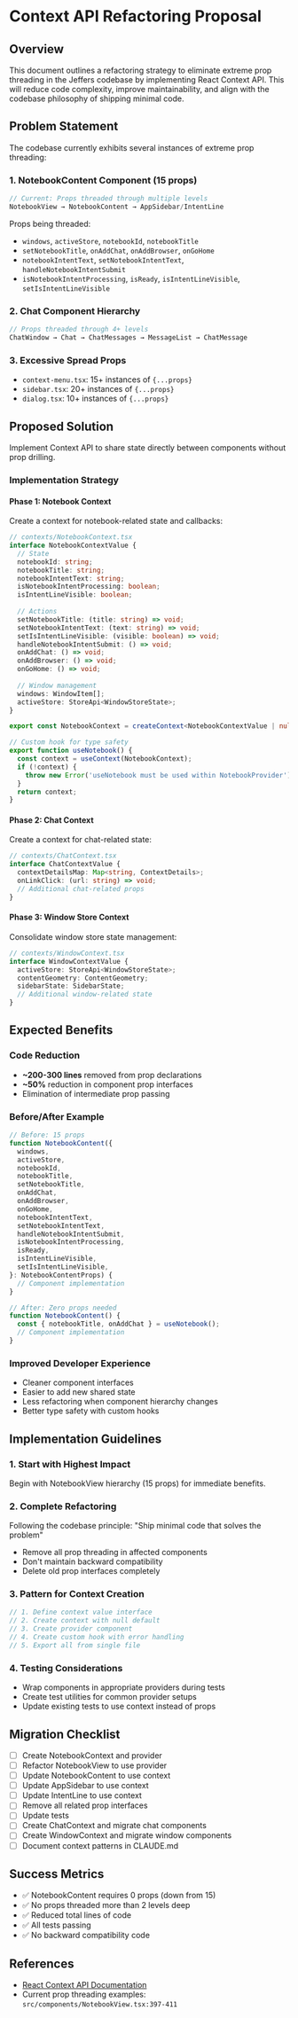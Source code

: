 # Context API Refactoring Proposal

## Overview

This document outlines a refactoring strategy to eliminate extreme prop threading in the Jeffers codebase by implementing React Context API. This will reduce code complexity, improve maintainability, and align with the codebase philosophy of shipping minimal code.

## Problem Statement

The codebase currently exhibits several instances of extreme prop threading:

### 1. NotebookContent Component (15 props)
```typescript
// Current: Props threaded through multiple levels
NotebookView → NotebookContent → AppSidebar/IntentLine
```

Props being threaded:
- `windows`, `activeStore`, `notebookId`, `notebookTitle`
- `setNotebookTitle`, `onAddChat`, `onAddBrowser`, `onGoHome`
- `notebookIntentText`, `setNotebookIntentText`, `handleNotebookIntentSubmit`
- `isNotebookIntentProcessing`, `isReady`, `isIntentLineVisible`, `setIsIntentLineVisible`

### 2. Chat Component Hierarchy
```typescript
// Props threaded through 4+ levels
ChatWindow → Chat → ChatMessages → MessageList → ChatMessage
```

### 3. Excessive Spread Props
- `context-menu.tsx`: 15+ instances of `{...props}`
- `sidebar.tsx`: 20+ instances of `{...props}`
- `dialog.tsx`: 10+ instances of `{...props}`

## Proposed Solution

Implement Context API to share state directly between components without prop drilling.

### Implementation Strategy

#### Phase 1: Notebook Context
Create a context for notebook-related state and callbacks:

```typescript
// contexts/NotebookContext.tsx
interface NotebookContextValue {
  // State
  notebookId: string;
  notebookTitle: string;
  notebookIntentText: string;
  isNotebookIntentProcessing: boolean;
  isIntentLineVisible: boolean;
  
  // Actions
  setNotebookTitle: (title: string) => void;
  setNotebookIntentText: (text: string) => void;
  setIsIntentLineVisible: (visible: boolean) => void;
  handleNotebookIntentSubmit: () => void;
  onAddChat: () => void;
  onAddBrowser: () => void;
  onGoHome: () => void;
  
  // Window management
  windows: WindowItem[];
  activeStore: StoreApi<WindowStoreState>;
}

export const NotebookContext = createContext<NotebookContextValue | null>(null);

// Custom hook for type safety
export function useNotebook() {
  const context = useContext(NotebookContext);
  if (!context) {
    throw new Error('useNotebook must be used within NotebookProvider');
  }
  return context;
}
```

#### Phase 2: Chat Context
Create a context for chat-related state:

```typescript
// contexts/ChatContext.tsx
interface ChatContextValue {
  contextDetailsMap: Map<string, ContextDetails>;
  onLinkClick: (url: string) => void;
  // Additional chat-related props
}
```

#### Phase 3: Window Store Context
Consolidate window store state management:

```typescript
// contexts/WindowContext.tsx
interface WindowContextValue {
  activeStore: StoreApi<WindowStoreState>;
  contentGeometry: ContentGeometry;
  sidebarState: SidebarState;
  // Additional window-related state
}
```

## Expected Benefits

### Code Reduction
- **~200-300 lines** removed from prop declarations
- **~50%** reduction in component prop interfaces
- Elimination of intermediate prop passing

### Before/After Example
```typescript
// Before: 15 props
function NotebookContent({
  windows,
  activeStore,
  notebookId,
  notebookTitle,
  setNotebookTitle,
  onAddChat,
  onAddBrowser,
  onGoHome,
  notebookIntentText,
  setNotebookIntentText,
  handleNotebookIntentSubmit,
  isNotebookIntentProcessing,
  isReady,
  isIntentLineVisible,
  setIsIntentLineVisible,
}: NotebookContentProps) {
  // Component implementation
}

// After: Zero props needed
function NotebookContent() {
  const { notebookTitle, onAddChat } = useNotebook();
  // Component implementation
}
```

### Improved Developer Experience
- Cleaner component interfaces
- Easier to add new shared state
- Less refactoring when component hierarchy changes
- Better type safety with custom hooks

## Implementation Guidelines

### 1. Start with Highest Impact
Begin with NotebookView hierarchy (15 props) for immediate benefits.

### 2. Complete Refactoring
Following the codebase principle: "Ship minimal code that solves the problem"
- Remove all prop threading in affected components
- Don't maintain backward compatibility
- Delete old prop interfaces completely

### 3. Pattern for Context Creation
```typescript
// 1. Define context value interface
// 2. Create context with null default
// 3. Create provider component
// 4. Create custom hook with error handling
// 5. Export all from single file
```

### 4. Testing Considerations
- Wrap components in appropriate providers during tests
- Create test utilities for common provider setups
- Update existing tests to use context instead of props

## Migration Checklist

- [ ] Create NotebookContext and provider
- [ ] Refactor NotebookView to use provider
- [ ] Update NotebookContent to use context
- [ ] Update AppSidebar to use context
- [ ] Update IntentLine to use context
- [ ] Remove all related prop interfaces
- [ ] Update tests
- [ ] Create ChatContext and migrate chat components
- [ ] Create WindowContext and migrate window components
- [ ] Document context patterns in CLAUDE.md

## Success Metrics

- ✅ NotebookContent requires 0 props (down from 15)
- ✅ No props threaded more than 2 levels deep
- ✅ Reduced total lines of code
- ✅ All tests passing
- ✅ No backward compatibility code

## References

- [React Context API Documentation](https://react.dev/reference/react/createContext)
- Current prop threading examples: `src/components/NotebookView.tsx:397-411`